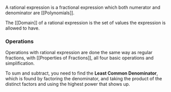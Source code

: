 A rational expression is a fractional expression which both numerator and denominator are [[Polynomials]].

The [[Domain]] of a rational expression is the set of values the expression is allowed to have.

### Operations

Operations with rational expression are done the same way as regular fractions, with [[Properties of Fractions]], all four basic operations and simplification.

To sum and subtract, you need to find the **Least Common Denominator**, which is found by factoring the denominator, and taking the product of the distinct factors and using the highest power that shows up.